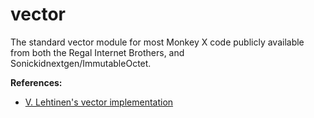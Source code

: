 vector
======

The standard vector module for most Monkey X code publicly available from both the Regal Internet Brothers, and Sonickidnextgen/ImmutableOctet.

**References:**
* [V. Lehtinen's vector implementation](http://www.monkey-x.com/Community/posts.php?topic=1500&page=1)
